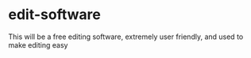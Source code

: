 # edit-software
This will be a free editing software, extremely user friendly, and used to make editing easy
